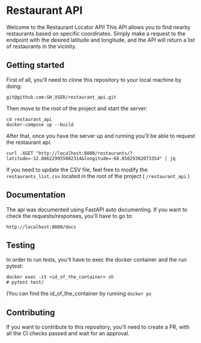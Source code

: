 # Restaurant API

Welcome to the Restaurant Locator API! This API allows you to find nearby restaurants based on specific coordinates. Simply make a request to the endpoint with the desired latitude and longitude, and the API will return a list of restaurants in the vicinity.

## Getting started

First of all, you'll need to clone this repository to your local machine by doing:

    git@github.com:GH_USER/restaurant_api.git
Then move to the root of the project and start the server:

    cd restaurant_api
    docker-compose up --build
After that, once you have the server up and running you'll be able to request the restaurant api:

    curl -XGET "http://localhost:8080/restaurants/?latitude=-32.886229955082314&longitude=-68.85629382073354" | jq
If you need to update the CSV file, feel free to modify the `restaurants_list.csv` located in the root of the project ( `/restaurant_api` )

## Documentation
The api was documented using FastAPI auto documenting. If you want to check the requests/responses, you'll have to go to:

    http://localhost:8080/docs

## Testing
In order to run tests, you'll have to exec the docker container and the run pytest:

    docker exec -it <id_of_the_container> sh
    # pytest test/
(You can find the id_of_the_container by running `docker ps`
## Contributing
If you want to contribute to this repository, you'll need to create a PR, with all the CI checks passed and wait for an approval. 